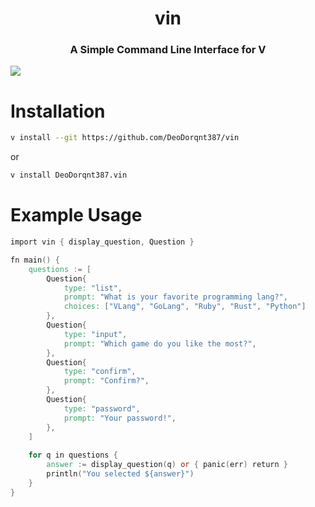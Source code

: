<h1 align="center">
vin
</h1>

<h3 align="center">
A Simple Command Line Interface for V
</h3>

[![](https://github.com/user-attachments/assets/29adf541-9fc3-4679-af0f-ee0f941b404c)](https://github.com/user-attachments/assets/29adf541-9fc3-4679-af0f-ee0f941b404c)

# Installation
```bash
v install --git https://github.com/DeoDorqnt387/vin
```
or 
```bash
v install DeoDorqnt387.vin
```
# Example Usage
```V
import vin { display_question, Question }

fn main() {
    questions := [
        Question{
            type: "list",
            prompt: "What is your favorite programming lang?",
            choices: ["VLang", "GoLang", "Ruby", "Rust", "Python"]
        },
        Question{
            type: "input",
            prompt: "Which game do you like the most?",
        },
        Question{
            type: "confirm",
            prompt: "Confirm?",
        },
        Question{
            type: "password",
            prompt: "Your password!",
        },
    ]
    
    for q in questions {
        answer := display_question(q) or { panic(err) return }
        println("You selected ${answer}")
    }
}

```
